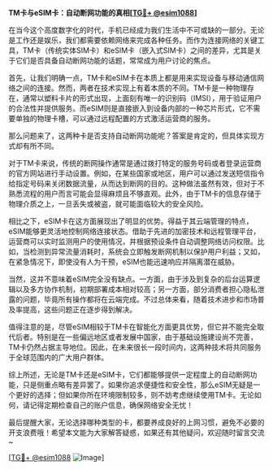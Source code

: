 **TM卡与eSIM卡：自动断网功能的真相[[TG💪+ @esim1088](https://t.me/s/esim1088)]**

在当今这个高度数字化的时代，手机已经成为我们生活中不可或缺的一部分。无论是工作还是娱乐，我们都需要依赖网络来完成各种任务。而作为连接网络的关键工具，TM卡（传统实体SIM卡）和eSIM卡（嵌入式SIM卡）之间的差异，尤其是关于它们是否具备自动断网功能的话题，常常成为用户讨论的焦点。

首先，让我们明确一点，TM卡和eSIM卡在本质上都是用来实现设备与移动通信网络之间的连接。然而，两者在技术实现上有着本质的不同。TM卡是一种物理存在，通常以塑料卡片的形式出现，上面刻有唯一的识别码（IMSI），用于验证用户的合法性并提供服务。而eSIM则是直接嵌入到设备内部的一种芯片形式，它不需要单独的物理卡槽，可以通过远程配置的方式激活运营商的服务。

那么问题来了，这两种卡是否支持自动断网功能呢？答案是肯定的，但具体实现方式却有所不同。

对于TM卡来说，传统的断网操作通常是通过拨打特定的服务号码或者登录运营商的官方网站进行手动设置。例如，在某些国家或地区，用户可以通过发送短信指令给指定号码来关闭数据流量，从而达到断网的目的。这种做法虽然有效，但对于不熟悉流程的用户而言可能会显得麻烦且不够直观。此外，由于TM卡的信息存储于物理介质之上，一旦丢失或被盗，就可能面临较大的安全风险。

相比之下，eSIM卡在这方面展现出了明显的优势。得益于其云端管理的特点，eSIM能够更灵活地控制网络连接状态。借助于先进的加密技术和远程管理平台，运营商可以实时监测用户的使用情况，并根据预设条件自动调整网络访问权限。比如，当检测到异常流量消耗时，系统会立即触发断网机制以保护用户利益；又如，在紧急情况下，即使没有人为干预，eSIM也能迅速响应并隔离潜在威胁。

当然，这并不意味着eSIM完全没有缺点。一方面，由于涉及到复杂的后台运算逻辑以及多方协作机制，初期部署成本相对较高；另一方面，部分消费者担心隐私泄露的问题，毕竟所有操作都将在云端完成。不过总体来看，随着技术进步和市场普及率提高，这些问题正在逐步得到解决。

值得注意的是，尽管eSIM相较于TM卡在智能化方面更具优势，但它并不能完全取代后者。特别是在一些偏远地区或者发展中国家，由于基础设施建设尚不完善，TM卡仍然占据主导地位。因此，在未来很长一段时间内，这两种技术将共同服务于全球范围内的广大用户群体。

综上所述，无论是TM卡还是eSIM卡，它们都能够提供一定程度上的自动断网功能，只是侧重点略有差异罢了。如果你追求便捷性和安全性，那么eSIM无疑是一个更好的选择；但如果你所在环境限制较多，则不妨考虑继续使用TM卡。无论如何，请记得定期检查自己的账户信息，确保网络安全无忧！

最后提醒大家，无论选择哪种类型的卡，都要养成良好的上网习惯，避免不必要的开支浪费哦！希望本文能为大家解答疑惑，如果还有其他疑问，欢迎随时留言交流~ 

[[TG💪+ @esim1088](https://t.me/s/esim1088) ![Image](https://i.postimg.cc/4NQfJmqS/Snipaste-2025-05-13-00-14-12.png)]